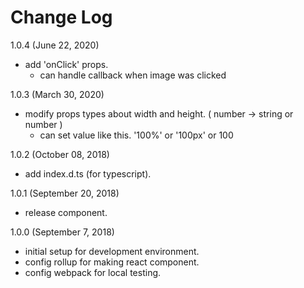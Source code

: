 # Change Log

1.0.4 (June 22, 2020)
- add 'onClick' props. 
  - can handle callback when image was clicked 

1.0.3 (March 30, 2020)
- modify props types about width and height. ( number -> string or number )
  - can set value like this. '100%' or '100px' or 100

1.0.2 (October 08, 2018)
- add index.d.ts (for typescript).

1.0.1 (September 20, 2018)
- release component.

1.0.0 (September 7, 2018)
- initial setup for development environment.
- config rollup for making react component.
- config webpack for local testing.